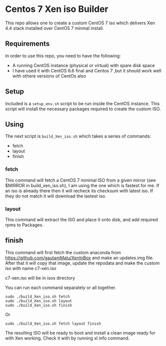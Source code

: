 # Centos 7 Xen iso Builder

This repo allows one to create a custom CentOS 7 iso which delivers Xen 4.4 stack installed over CentOS 7 minmal install.


## Requirements

In order to use this repo, you need to have the following:

 * A running CentOS instance (physical or virtual) with spare disk space
 * I have used it with CentOS 6.6 final and Centos 7 ,but it should work well with othere versions of CentOs also 

## Setup

Included is a `setup_env.sh` script to be run inside the CentOS instance.  This
script will install the necessary packages required to create the custom ISO.

## Using

The next script is `build_Xen_iso.sh` which takes a series of commands:

 * fetch
 * layout
 * finish

### fetch
This command will fetch a CentOS 7 minimal ISO from a given mirror (see $MIRROR in build_xen_iso.sh), I am using the one which is fastest for me. If an iso is already there then it will recheck its checksum with latest iso. If they do not match it will download the lastest iso.

### layout
This command will extract the ISO and place it onto disk, and add required rpms to Packages.

## finish
This command will first fetch the custom anaconda from https://github.com/gautamMalu/XenInBox and make an updates.img file. After that it will copy that image, update the repodata and make the custom iso with name c7-xen.iso

c7-xen.iso will be in isos directory

You can run each command separately or all together.

```
sudo ./build_Xen_iso.sh fetch
sudo ./build_Xen_iso.sh layout
sudo ./build_Xen_iso.sh finish
```

Or

`sudo ./build_Xen_iso.sh fetch layout finish`

The resulting ISO will be ready to boot and install a clean image ready for
with Xen working. 
Check it with by running xl info command.

